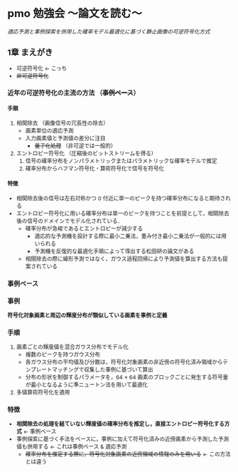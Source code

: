 <div style="font-size:12px;">

# pmo 勉強会 〜論文を読む〜
*適応予測と事例探索を併用した確率モデル最適化に基づく静止画像の可逆符号化方式*

1章 まえがき
----------------------------

- 可逆符号化 ← こっち
- ~~非可逆符号化~~

### 近年の可逆符号化の主流の方法 （~~事例ベース~~）

#### 手順
1. 相関除去 （画像信号の冗長性の除去）
    - 画素単位の適応予測
    - 入力画素値と予測値の差分に注目
        - ~~量子化処理~~ （非可逆では一般的）
2. エントロピー符号化 （圧縮後のビットストリームを得る）
    1. 信号の確率分布をノンパラメトリックまたはパラメトリックな確率モデルで推定
    2. 確率分布からハフマン符号化・算術符号化で信号を符号化

#### 特徴
- 相関除去後の信号は左右対称かつ 0 付近に単一のピークを持つ確率分布になると期待される
- エントロピー符号化に用いる確率分布は単一のピークを持つことを前提として，相関除去後の信号のドメインでモデル化されている．
    - 確率分布が急峻であるとエントロピーが減少する
        - 適応的な予測機を設計する際に最小二乗法，重み付き最小二乗法が一般的には用いられる
        - 予測機を反復的な最適化手順によって導出する松田研の論文がある
    - 相関除去の際に線形予測ではなく，ガウス過程回帰により予測値を算出する方法も提案されている

### 事例ベース

### 事例
**符号化対象画素と周辺の輝度分布が類似している画素を事例と定義**

### 手順
1. 画素ごとの輝度値を混合ガウス分布でモデル化
    - 複数のピークを持つガウス分布
    - 各ガウス分布の平均値及び分散は，符号化対象画素の非近傍の符号化済み領域からテンプレートマッチングで収集した事例に基づいて算出
    - 分布の形状を制御するパラメータを，64 × 64 画素のブロックごとに発生する符号量が最小となるように準ニュートン法を用いて最適化
2. 多値算術符号化を適用

### 特徴
- **相関除去の処理を経ていない輝度値の確率分布を推定し，直接エントロピー符号化する方式** ← 事例ベース
- 事例探索に基づく手法をベースに，事例に加えて符号化済みの近傍画素から予測した予測値も併用する ← これは事例ベース & 適応予測
    - ~~確率分布を推定する際に，符号化対象画素の近傍領域の情報のみを用いる~~ ← この方法とは違う
